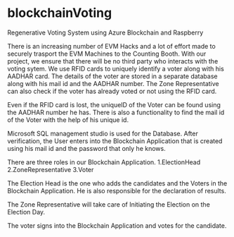 # blockchainVoting
Regenerative Voting System using Azure Blockchain and Raspberry

  There is an increasing number of EVM Hacks and a lot of effort made to securely trasport the EVM Machines to the Counting Booth.  With our project, we ensure that there will be no third party who interacts with the voting sytem.  We use RFID cards to uniquely identify a voter along with his AADHAR card.  The details of the voter are stored in a separate database along with his mail id and the AADHAR number.  The Zone Representative can also check if the voter has already voted or not using the RFID card.

  Even if the RFID card is lost, the uniqueID of the Voter can be found using the AADHAR number he has.  There is also a functionality to find the mail id of the Voter with the help of his unique id.
  
  Microsoft SQL management studio is used for the Database.  After verification, the User enters into the Blockchain Application that is created using his mail id and the password that only he knows.
   
  There are three roles in our Blockchain Application. 
    1.ElectionHead
    2.ZoneRepresentative
    3.Voter
 
  The Election Head is the one who adds the candidates and the Voters in the Blockchain Application. He is also responsible for the declaration of results.
  
  The Zone Representative will take care of Initiating the Election on the Election Day.
  
  The voter signs into the Blockchain Application and votes for the candidate.
